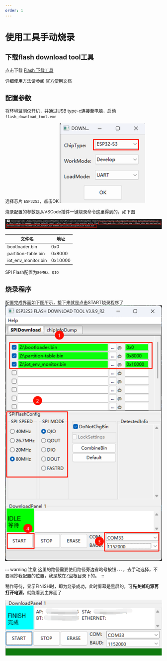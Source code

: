 ```yaml
---
order: 1
---
```


# 使用工具手动烧录

## 下载flash download tool工具
点击下载 [Flash 下载工具](https://dl.espressif.com/public/flash_download_tool.zip)

详细使用方法请参阅 [官方使用文档](https://docs.espressif.com/projects/esp-test-tools/zh_CN/latest/esp32s3/production_stage/tools/flash_download_tool.html)

## 配置参数
将环境监测仪开机，并通过USB type-c连接至电脑，启动`flash_download_tool.exe`

选择芯片 `ESP32S3`，点击OK
![picture 0](images/20251005170346.png)  

烧录配置的参数是从VSCode插件一键烧录命令这里得到的，如下图

![picture 1](images/20251005171122.png)  

| 文件名              | 地址    |
| ------------------- | ------- |
| bootloader.bin      | 0x0     |
| partition-table.bin | 0x8000  |
| iot_env_monitor.bin | 0x10000 |

SPI Flash配置为`80MHz、QIO`

## 烧录程序
配置完成界面如下图所示，接下来就是点击START烧录程序了
![picture 4](images/20251005172056.png)  


::: warning 注意
这里的路径需要使用路径旁边省略号按钮`...`，去手动选择，不要照抄我配置的位置，我是放在Z盘根目录下的。
:::

稍作等待，显示FINISH时，即为烧录成功，此时屏幕是黑屏的，可**先关掉电源再打开电源**，就能看到主界面了

![picture 3](images/20251005171732.png)  
